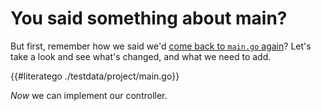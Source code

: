 # You said something about main?

But first, remember how we said we'd [come back to `main.go`
again](/cronjob-tutorial/empty-main.md)? Let's take a look and see what's
changed, and what we need to add.

{{#literatego ./testdata/project/main.go}}

*Now* we can implement our controller.
